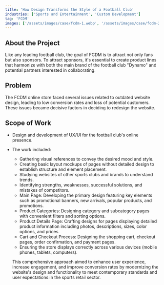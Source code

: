 ```yaml
---
title: 'How Design Transforms the Style of a Football Club'
industries: ['Sports and Entertainment', 'Custom Development']
tag: 'FCDM'
images: ['/assets/images/case/fcdm-1.webp', '/assets/images/case/fcdm-2.webp']
---
```


## About the Project

Like any leading football club, the goal of FCDM is to attract not only fans but also sponsors. To attract sponsors, it's essential to create product lines that harmonize with both the main brand of the football club "Dynamo" and potential partners interested in collaborating.

## Problem

The FCDM online store faced several issues related to outdated website design, leading to low conversion rates and loss of potential customers. These issues became decisive factors in deciding to redesign the website.

## Scope of Work

- Design and development of UX/UI for the football club's online presence.
- The work included:

  - Gathering visual references to convey the desired mood and style.
  - Creating basic layout mockups of pages without detailed design to establish structure and element placement.
  - Studying websites of other sports clubs and brands to understand trends.
  - Identifying strengths, weaknesses, successful solutions, and mistakes of competitors.
  - Main Page: Developing the primary design featuring key elements such as promotional banners, new arrivals, popular products, and promotions.
  - Product Categories: Designing category and subcategory pages with convenient filters and sorting options.
  - Product Details Page: Crafting designs for pages displaying detailed product information including photos, descriptions, sizes, color options, and prices.
  - Cart and Checkout Process: Designing the shopping cart, checkout pages, order confirmation, and payment pages.
  - Ensuring the store displays correctly across various devices (mobile phones, tablets, computers).

  This comprehensive approach aimed to enhance user experience, increase engagement, and improve conversion rates by modernizing the website's design and functionality to meet contemporary standards and user expectations in the sports retail sector.
